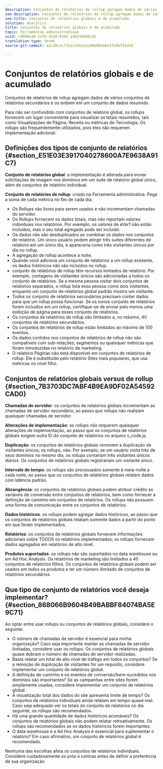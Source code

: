 ```yaml
---
description: Conjuntos de relatórios de rollup agregam dados de vários conjuntos de relatórios secundários e os exibem em um conjunto de dados resumido.
seo-description: Conjuntos de relatórios de rollup agregam dados de vários conjuntos de relatórios secundários e os exibem em um conjunto de dados resumido.
seo-title: Conjuntos de relatórios globais e de acumulado
solution: Analytics
title: Conjuntos de relatórios globais e de acumulado
topic: Ferramentas administrativas
uuid: c90b8e38-2c95-4318-8165-a362106b6142
translation-type: tm+mt
source-git-commit: a2c38c2cf3a2c1451e2c60e003ebe1fa9bfd145d

---
```



# Conjuntos de relatórios globais e de acumulado

Conjuntos de relatórios de rollup agregam dados de vários conjuntos de relatórios secundários e os exibem em um conjunto de dados resumido.

Para não ser confundido com conjuntos de relatório global, os rollups fornecem um lugar conveniente para visualizar os totais resumidos, tais como Visualizações de Página, Receita ou métricas de Tecnologia. Os rollups são frequentemente utilizados, pois eles não requerem implementação adicional.

## Definições dos tipos de conjunto de relatórios {#section_E51E03E3917040278600A7E9638A91C7}

**Conjunto de relatórios global**: a implementação é alterada para enviar solicitações de imagem nos domínios em um suite de relatório global único, além de conjuntos de relatório individual.

**Conjunto de relatórios de rollup**: criado na Ferramenta administrativa. Pega a soma de cada métrica no fim de cada dia.

* Os Rollups são livres para serem usados e não incrementam chamadas do servidor.
* Os Rollups fornecem os dados totais, mas não reportam valores individuais nos relatórios. Por exemplo, os valores de eVar1 não estão incluídos, mas o seu total agregado pode ser incluído.
* Os dados não são desduplicados ao combinar os dados nos conjuntos de relatório. Um único usuário podem atingir três suites diferentes de relatório em um único dia, e apareceria como três visitantes únicos por dia no rollup.
* A agregação de rollup acontece à noite.
* Quando você adiciona um conjunto de relatórios a um rollup existente, os dados históricos não são incluídos no rollup.
* conjunto de relatórios de rollup têm recursos limitados de relatório. Por exemplo, contagens de visitantes únicos são adicionadas a todos os conjunto de relatórios. Se a mesma pessoa visitar dois conjuntos de relatórios separados, o rollup lista essa pessoa como dois visitantes, enquanto um conjunto de relatórios global padrão mostra um visitante.
* Todos os conjunto de relatórios secundários precisam conter dados para que um rollup possa funcionar. Se os novos conjunto de relatórios forem incluídos em um rollup, certifique-se de enviar pelo menos uma exibição de página para esses conjunto de relatórios.
* Os conjuntos de relatórios de rollup são limitados a, no máximo, 40 conjuntos de relatórios secundários.
* Os conjuntos de relatórios de rollup estão limitados ao máximo de 100 eventos.
* Os dados contidos nos conjuntos de relatórios de rollup não são compatíveis com sub-relações, segmentos ou quaisquer métricas que foram introduzidas no relatório de marketing.
* O relatório Páginas não está disponível em conjuntos de relatórios de rollup. Ele é substituído pelo relatório Sites mais populares, que usa métricas no nível filho.

## Conjuntos de relatórios globais versus de rollup {#section_7B3703DC7ABF4B9EA9DF02A54592CAD0}

**Chamadas de servidor**: os conjuntos de relatórios globais incrementam as chamadas de servidor secundário, ao passo que rollups não realizam quaisquer chamadas de servidor.

**Alterações de implementação**: os rollups não requerem quaisquer alterações de implementação, ao passo que os conjuntos de relatórios globais exigem outra ID do conjunto de relatórios no arquivo s_code.js.

**Duplicação**: os conjuntos de relatórios globais removem a duplicação de visitantes únicos; os rollups, não. Por exemplo, se um usuário visita três de seus domínios no mesmo dia, os rollups contariam três visitantes únicos diários. Os conjuntos de relatórios globais registrariam um visitante único.

**Intervalo de tempo**: os rollups são processados somente à meia-noite a cada noite, ao passo que os conjuntos de relatórios globais relatam dados com latência padrão.

**Abrangência**: os conjuntos de relatórios globais podem atribuir crédito às variáveis de conversão entre conjuntos de relatórios, bem como fornecer a definição de caminho em conjuntos de relatórios. Os rollups não possuem uma forma de comunicação entre os conjuntos de relatórios.

**Dados históricos**: os rollups podem agregar dados históricos, ao passo que os conjuntos de relatórios globais relatam somente dados a partir do ponto em que foram implementados.

**Relatórios**: os conjuntos de relatórios globais fornecem informações adicionais sobre TODOS os relatórios implementados; os rollups fornecem dados agregados em relatórios de alto nível.

**Produtos suportados**: os rollups não são suportados no data warehouse ou em Ad Hoc Analysis. Os relatórios de marketing são limitados a 40 conjuntos de relatórios filhos. Os conjuntos de relatórios globais podem ser usados em todos os produtos e ter um número ilimitado de conjuntos de relatórios secundários.

## Que tipo de conjunto de relatórios você deseja implementar? {#section_868066B9604B49BABBF84074BA5E9C71}

Ao optar entre usar rollups ou conjuntos de relatórios globais, considere o seguinte:

* O número de chamadas de servidor é essencial para minha organização? Caso seja importante manter as chamadas de servidor limitadas, considere usar os rollups. Os conjuntos de relatórios globais quase dobram o número de chamadas de servidor realizadas.
* Basta relatar um total de alto nível de tráfego em todos os conjuntos? Se a remoção de duplicação de visitantes for um requisito, considere implementar um conjunto de relatórios global.
* A definição de caminho e os eventos de conversão/bem-sucedidos nos domínios são importantes? Se as campanhas entre sites forem amplamente usadas, considere implementar um conjunto de relatórios global.
* A visualização total dos dados do site apresenta limite de tempo? Os conjuntos de relatórios individuais ainda relatam em tempo quase real. Caso seja adequado ver os totais do conjunto de relatórios no dia seguinte, os rollups são recomendados.
* Há uma grande quantidade de dados históricos acionáveis? Os conjuntos de relatórios globais não podem relatar retroativamente. Os rollups são recomendados se os dados históricos forem importantes.
* O data warehouse e a Ad Hoc Analysis é essencial para suplementar o relatório? Em caso afirmativo, um conjunto de relatórios global é recomendado.

Nenhuma das escolhas afeta os conjuntos de relatórios individuais. Considere cuidadosamente os prós e contras antes de definir a preferência de sua organização.
